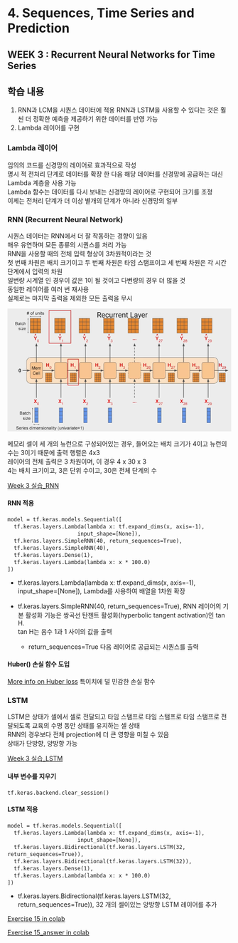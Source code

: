 # 4. Sequences, Time Series and Prediction

## WEEK 3 : Recurrent Neural Networks for Time Series

## 학습 내용
1. RNN과 LCM을 시퀀스 데이터에 적용
    RNN과 LSTM을 사용할 수 있다는 것은 훨씬 더 정확한 예측을 제공하기 위한 데이터를 반영 가능<br>
2. Lambda 레이어를 구현


### Lambda 레이어
임의의 코드를 신경망의 레이어로 효과적으로 작성<br>
명시 적 전처리 단계로 데이터를 확장 한 다음 해당 데이터를 신경망에 공급하는 대신 Lambda 계층을 사용 가능<br>
Lambda 함수는 데이터를 다시 보내는 신경망의 레이어로 구현되어 크기를 조정<br>
이제는 전처리 단계가 더 이상 별개의 단계가 아니라 신경망의 일부<br>

### RNN (Recurrent Neural Network)
시퀀스 데이터는 RNN에서 더 잘 작동하는 경향이 있음<br>
매우 유연하며 모든 종류의 시퀀스를 처리 가능<br>
RNN을 사용할 때의 전체 입력 형상이 3차원적이라는 것<br>
첫 번째 차원은 배치 크기이고 두 번째 차원은 타임 스탬프이고 세 번째 차원은 각 시간 단계에서 입력의 차원<br>
일변량 시계열 인 경우이 값은 1이 될 것이고 다변량의 경우 더 많을 것<br>
동일한 레이어를 여러 번 재사용<br>
실제로는 마지막 출력을 제외한 모든 출력을 무시<br>

<p align="center"> <img src="https://github.com/Jiyooung/TensorFlow_Certificate/blob/main/Coursera_DeepLearning.AI%20TensorFlow%20Developer/4.%20Sequences%2C%20Time%20Series%20and%20Prediction/Week%203/RNN%20Layer.PNG" alt="drawing" width="800"/>

메모리 셀이 세 개의 뉴런으로 구성되어있는 경우, 들어오는 배치 크기가 4이고 뉴런의 수는 3이기 때문에 출력 행렬은 4x3<br>
레이어의 전체 출력은 3 차원이며, 이 경우 4 x 30 x 3<br>
4는 배치 크기이고, 3은 단위 수이고, 30은 전체 단계의 수<br>

[Week 3 실습_RNN](https://colab.research.google.com/github/lmoroney/dlaicourse/blob/master/TensorFlow%20In%20Practice/Course%204%20-%20S%2BP/S%2BP%20Week%203%20Lesson%202%20-%20RNN.ipynb)<br>

#### RNN 적용
```
model = tf.keras.models.Sequential([
  tf.keras.layers.Lambda(lambda x: tf.expand_dims(x, axis=-1),
                      input_shape=[None]),
  tf.keras.layers.SimpleRNN(40, return_sequences=True),
  tf.keras.layers.SimpleRNN(40),
  tf.keras.layers.Dense(1),
  tf.keras.layers.Lambda(lambda x: x * 100.0)
])
```
- tf.keras.layers.Lambda(lambda x: tf.expand_dims(x, axis=-1),
                      input_shape=[None]),
Lambda를 사용하여 배열을 1차원 확장<br>

- tf.keras.layers.SimpleRNN(40, return_sequences=True),
RNN 레이어의 기본 활성화 기능은 쌍곡선 탄젠트 활성화(hyperbolic tangent activation)인 tan H.<br>
tan H는 음수 1과 1 사이의 값을 출력<br>
  - return_sequences=True
    다음 레이어로 공급되는 시퀀스를 출력<br>

#### Huber() 손실 함수 도입
[More info on Huber loss](https://en.wikipedia.org/wiki/Huber_loss)
특이치에 덜 민감한 손실 함수<br>

### LSTM
LSTM은 상태가 셀에서 셀로 전달되고 타임 스탬프로 타임 스탬프로 타임 스탬프로 전달되도록 교육의 수명 동안 상태를 유지하는 셀 상태<br>
RNN의 경우보다 전체 projection에 더 큰 영향을 미칠 수 있음<br>
상태가 단방향, 양방향 가능<br>

[Week 3 실습_LSTM](https://colab.research.google.com/github/lmoroney/dlaicourse/blob/master/TensorFlow%20In%20Practice/Course%204%20-%20S%2BP/S%2BP%20Week%203%20Lesson%204%20-%20LSTM.ipynb)<br>

#### 내부 변수를 지우기
```
tf.keras.backend.clear_session()
```

#### LSTM 적용
```
model = tf.keras.models.Sequential([
  tf.keras.layers.Lambda(lambda x: tf.expand_dims(x, axis=-1),
                      input_shape=[None]),
  tf.keras.layers.Bidirectional(tf.keras.layers.LSTM(32, return_sequences=True)),
  tf.keras.layers.Bidirectional(tf.keras.layers.LSTM(32)),
  tf.keras.layers.Dense(1),
  tf.keras.layers.Lambda(lambda x: x * 100.0)
])
```
- tf.keras.layers.Bidirectional(tf.keras.layers.LSTM(32, return_sequences=True)),
32 개의 셀이있는 양방향 LSTM 레이어를 추가<br>


[Exercise 15 in colab](https://colab.research.google.com/github/lmoroney/dlaicourse/blob/master/TensorFlow%20In%20Practice/Course%204%20-%20S%2BP/S%2BP%20Week%203%20Exercise%20Question.ipynb)<br>

[Exercise 15_answer in colab](https://colab.research.google.com/github/lmoroney/dlaicourse/blob/master/TensorFlow%20In%20Practice/Course%204%20-%20S%2BP/S%2BP%20Week%203%20Exercise%20Answer.ipynb)<br>


